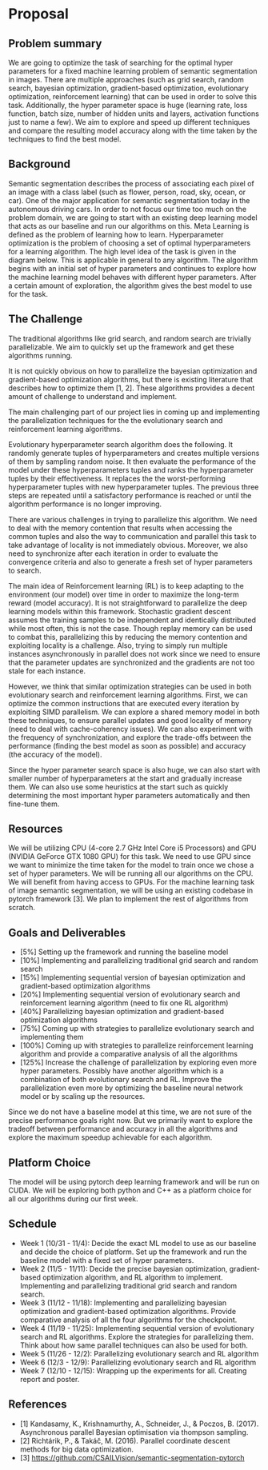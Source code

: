 # Proposal

## Problem summary

We are going to optimize the task of searching for the optimal hyper parameters for a fixed machine learning problem of semantic segmentation in images. There are multiple approaches (such as grid search, random search, bayesian optimization, gradient-based optimization, evolutionary optimization, reinforcement learning) that can be used in order to solve this task. Additionally, the hyper parameter space is huge (learning rate, loss function, batch size, number of hidden units and layers, activation functions just to name a few). We aim to explore and speed up different techniques and compare the resulting model accuracy along with the time taken by the techniques to find the best model.

## Background

Semantic segmentation describes the process of associating each pixel of an image with a class label (such as flower, person, road, sky, ocean, or car). One of the major application for semantic segmentation today in the autonomous driving cars. In order to not focus our time too much on the problem domain, we are going to start with an existing deep learning model that acts as our baseline and run our algorithms on this.
Meta Learning is defined as the problem of learning how to learn. Hyperparameter optimization is the problem of choosing a set of optimal hyperparameters for a learning algorithm. 
The high level idea of the task is given in the diagram below. This is applicable in general to any algorithm. The algorithm begins with an initial set of hyper parameters and continues to explore how the machine learning model behaves with different hyper parameters. After a certain amount of exploration, the algorithm gives the best model to use for the task.

## The Challenge

The traditional algorithms like grid search, and random search are trivially parallelizable. We aim to quickly set up the framework and get  these algorithms running.

It is not quickly obvious on how to parallelize the bayesian optimization and  gradient-based optimization algorithms, but there is existing literature that describes how to optimize them [1, 2]. These algorithms provides a decent amount of challenge to understand and implement.

The main challenging part of our project lies in coming up and implementing the parallelization techniques for the the evolutionary search and reinforcement learning algorithms.

Evolutionary hyperparameter search algorithm does the following. It randomly generate tuples of hyperparameters and creates multiple versions of them by sampling random noise. It then evaluate the performance of the model under these hyperparameters tuples and ranks the hyperparameter tuples by their effectiveness. It replaces the the worst-performing hyperparameter tuples with new hyperparameter tuples. The previous three steps are repeated until a satisfactory performance is reached or until the algorithm performance is no longer improving. 

There are various challenges in trying to parallelize this algorithm. We need to deal with the memory contention that results when accessing the common tuples and also the way to communication and parallel this task to take advantage of locality is not immediately obvious. Moreover, we also need to synchronize after each iteration in order to evaluate the convergence criteria and also to  generate a fresh set of hyper parameters to search. 

The main idea of Reinforcement learning (RL) is to keep adapting to the environment (our model) over time in order to maximize the long-term reward (model accuracy). It is not straightforward to parallelize the deep learning models within this framework. Stochastic gradient descent assumes the training samples to be independent and identically distributed  while most often, this is not the case. Though replay memory can be used to combat this, parallelizing this by reducing the memory contention and exploiting locality is a challenge. Also, trying to simply run multiple instances asynchronously in parallel does not work since we need to ensure that the parameter updates are synchronized and the gradients are not too stale for each instance.


However, we think that similar optimization strategies can be used in both evolutionary search and reinforcement learning algorithms. First, we can optimize the common instructions that are executed every iteration by exploiting SIMD parallelism. We can explore a shared memory model  in both these techniques, to ensure parallel updates and good locality of memory (need to deal with cache-coherency issues). We can also experiment with the frequency of synchronization, and explore the trade-offs between the performance (finding the best model as soon as possible) and accuracy (the accuracy of the model). 

Since the hyper parameter search space is also huge, we can also start with smaller number of hyperparameters at the start and gradually increase them. We can also use some heuristics at the start such as quickly determining the most important hyper parameters automatically and then fine-tune them.  


## Resources

We will be utilizing CPU (4-core 2.7 GHz Intel Core i5 Processors) and GPU (NVIDIA GeForce GTX 1080 GPU) for this task. We need to use GPU since we want to minimize the time taken for the model to train once we chose a set of hyper parameters. We will be running all our algorithms on the CPU. We will benefit from having access to GPUs. 
For the machine learning task of image semantic segmentation, we will be using an existing codebase in pytorch framework [3]. We plan to implement the rest of algorithms from scratch.

## Goals and Deliverables

- [5%] Setting up the framework and running the baseline model
- [10%] Implementing and parallelizing traditional grid search and random search
- [15%] Implementing  sequential version of bayesian optimization and gradient-based optimization algorithms
- [20%] Implementing sequential version of evolutionary search and reinforcement learning algorithm (need to fix one RL algorithm)
- [40%] Parallelizing bayesian optimization and gradient-based optimization algorithms
- [75%] Coming up with strategies to parallelize evolutionary search and implementing them
- [100%] Coming up with strategies to parallelize reinforcement learning algorithm and provide a comparative analysis of all the algorithms
- [125%] Increase the challenge of parallelization by exploring even more hyper parameters. Possibly have another algorithm which is a combination of both evolutionary search and RL. Improve the parallelization even more by optimizing the baseline neural network model or by scaling up the resources.

Since we do not have a baseline model at this time, we are not sure of the precise performance goals right now. But we primarily want to explore the tradeoff between performance and accuracy in all the algorithms and explore the maximum speedup achievable for each algorithm. 


## Platform Choice

The model will be using pytorch deep learning framework and will be run on CUDA. We will be exploring both python and C++ as a platform choice for all our algorithms during our first week.


## Schedule

- Week 1 (10/31 - 11/4): Decide the exact ML model to use as our baseline and decide the choice of platform. Set up the framework and run the baseline model with a fixed set of hyper parameters. 
- Week 2 (11/5 - 11/11): Decide the precise bayesian optimization, gradient-based optimization algorithm, and RL algorithm to implement. Implementing and parallelizing traditional grid search and random search.
- Week 3 (11/12 - 11/18): Implementing and parallelizing bayesian optimization and gradient-based optimization algorithms. Provide comparative analysis of all the four algorithms for the checkpoint.
- Week 4 (11/19 - 11/25): Implementing sequential version of evolutionary search and  RL algorithms. Explore the strategies for parallelizing them. Think about how same parallel techniques can also be used for both.
- Week 5 (11/26 - 12/2): Parallelizing evolutionary search and RL algorithm
- Week 6 (12/3 - 12/9): Parallelizing evolutionary search and RL algorithm
- Week 7 (12/10 - 12/15): Wrapping up the experiments for all. Creating report and poster.

## References

- [1] Kandasamy, K., Krishnamurthy, A., Schneider, J., & Poczos, B. (2017). Asynchronous parallel Bayesian optimisation via thompson sampling.
- [2] Richtárik, P., & Takáč, M. (2016). Parallel coordinate descent methods for big data optimization.
- [3] https://github.com/CSAILVision/semantic-segmentation-pytorch

